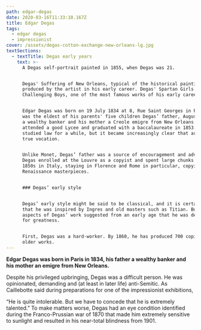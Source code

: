 ```yaml
---
path: edgar-degas
date: 2020-03-16T11:33:10.167Z
title: Edgar Degas
tags:
  - edgar degas
  - impressionist
cover: /assets/degas-cotton-exchange-new-orleans-lg.jpg
textSections:
  - textTitle: Degas early years
    text: >-
      A Degas self-portrait painted in 1855, when Degas was 21. 


      Degas' Suffering of New Orleans, typical of the historical paintings
      produced by the artist in his early career. Degas' Spartan Girls
      Challenging Boys, one of the most famous works of his early career.


      Edgar Degas was born on 19 July 1834 at 8, Rue Saint Georges in Paris. He
      was the eldest of his parents' five children Degas’ father, Augustin, was
      a wealthy banker and his mother a Creole emigre from New Orleans. Degas
      attended a good Lycee and graduated with a baccalaureate in 1853. He then
      studied law for a while, but it became increasingly clear that art was his
      true vocation.


      Unlike Monet, Degas’ father was a source of encouragement and advice.
      Degas enrolled at the Louvre as a copyist and spent large chunks of the
      1850s in Italy, staying in Florence and Rome in particular, copying
      Renaissance masterpieces.


      ### Degas’ early style


      Degas’ early style might be said to be classical, and it is certainly true
      that he was inspired by Ingres and old masters such as Titian. But two
      aspects of Degas’ work suggested from an early age that he was destined
      for greatness.


      First, Degas was a hard-worker. By 1860, he has produced 700 copies of
      older works.
---
```

**Edgar Degas was born in Paris in 1834, his father a wealthy banker and his mother an emigre from New Orleans.**

Despite his privileged upbringing, Degas was a difficult person. He was opinionated, demanding and (at least in later life) anti-Semitic. As Caillebotte said during preparations for one of the impressionist exhibitions,

“He is quite intolerable. But we have to concede that he is extremely talented.” To make matters worse, Degas had an eye condition identified during the Franco-Prussian war of 1870 that made him extremely sensitive to sunlight and resulted in his near-total blindness from 1901.